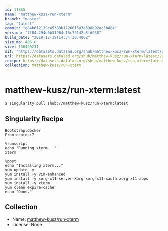 ```yaml
---
id: 11865
name: "matthew-kusz/run-xterm"
branch: "master"
tag: "latest"
commit: "e84b6f2139c45388b17266f5a3a538d92ac3b484"
version: "7f84c294d0b31964c15c79142c8fd938"
build_date: "2019-12-19T14:34:30.406Z"
size_mb: 406.0
size: 136499231
sif: "https://datasets.datalad.org/shub/matthew-kusz/run-xterm/latest/2019-12-19-e84b6f21-7f84c294/7f84c294d0b31964c15c79142c8fd938.sif"
url: https://datasets.datalad.org/shub/matthew-kusz/run-xterm/latest/2019-12-19-e84b6f21-7f84c294/
recipe: https://datasets.datalad.org/shub/matthew-kusz/run-xterm/latest/2019-12-19-e84b6f21-7f84c294/Singularity
collection: matthew-kusz/run-xterm
---
```


# matthew-kusz/run-xterm:latest

```bash
$ singularity pull shub://matthew-kusz/run-xterm:latest
```

## Singularity Recipe

```singularity
Bootstrap:docker  
From:centos:7

%runscript
echo "Running xterm..." 
xterm

%post  
echo "Installing xterm..."
yum update -y
yum install -y vim-enhanced
yum install -y xorg-x11-server-Xorg xorg-x11-xauth xorg-x11-apps
yum install -y xterm
yum clean expire-cache
echo "Done."
```

## Collection

 - Name: [matthew-kusz/run-xterm](https://github.com/matthew-kusz/run-xterm)
 - License: None

